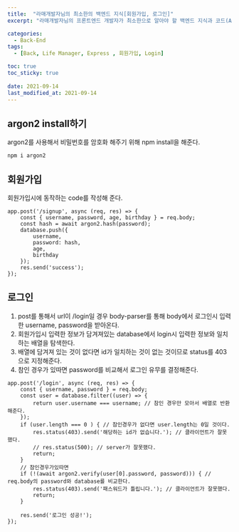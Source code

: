 ```yaml
---
title:  "라매개발자님의 최소한의 백엔드 지식[회원가입, 로그인]"
excerpt: "라매개발자님의 프론트엔드 개발자가 최소한으로 알아야 할 백엔드 지식과 코드(API) 영상을 정리한 POST"

categories:
  - Back-End
tags:
  - [Back, Life Manager, Express , 회원가입, Login]

toc: true
toc_sticky: true
 
date: 2021-09-14
last_modified_at: 2021-09-14
---
```


## argon2 install하기
argon2를 사용해서 비밀번호를 암호화 해주기 위해 npm install을 해준다.
```
npm i argon2
```
## 회원가입
회원가입시에 동작하는 code를 작성해 준다.
```
app.post('/signup', async (req, res) => {
    const { username, password, age, birthday } = req.body; 
    const hash = await argon2.hash(password);
    database.push({
        username,
        password: hash,
        age,
        birthday
    });
    res.send('success');
});
```
## 로그인

1.  post를 통해서 url이 /login일 경우 body-parser를 통해 body에서 로그인시 입력한 username, password을 받아온다.
2. 회원가입시 입력한 정보가 담겨져있는 database에서 login시 입력한 정보와 일치하는 배열을 탐색한다.
3. 배열에 담겨져 있는 것이 없다면 id가 일치하는 것이 없는 것이므로 status를 403으로 지정해준다.
4. 참인 경우가 있따면 password를 비교해서 로그인 유무를 결정해준다.
```
app.post('/login', async (req, res) => {
    const { username, password } = req.body;
    const user = database.filter((user) => {
        return user.username === username; // 참인 경우만 모아서 배열로 반환해준다.
    });
    if (user.length === 0 ) { // 참인경우가 없다면 user.length는 0일 것이다.
        res.status(403).send('해당하는 id가 없습니다.'); // 클라이언트가 잘못했다.
        // res.status(500); // server가 잘못했다.
        return;
    }
    // 참인경우가있따면 
    if (!(await argon2.verify(user[0].password, password))) { // req.body의 password와 database를 비교한다.
        res.status(403).send('패스워드가 틀립니다.'); // 클라이언트가 잘못했다.
        return;
    }

    res.send('로그인 성공!');
});

```
